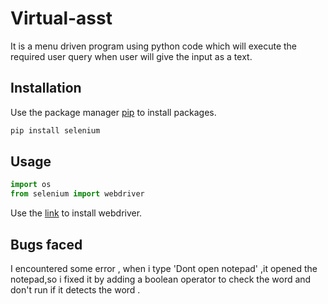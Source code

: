 # Virtual-asst

It is a menu driven program using python code which will execute the required user query when user will give the input as a text.

## Installation

Use the package manager [pip](https://pip.pypa.io/en/stable/) to install packages.

```bash
pip install selenium
```

## Usage

```python
import os
from selenium import webdriver

```
Use the [link](https://github.com/SeleniumHQ/selenium/wiki/ChromeDriver) to install webdriver.

## Bugs faced

I encountered some error , when i type 'Dont open notepad' ,it opened the notepad,so i fixed it by adding a boolean operator to check the word and don't run if it detects the word .
